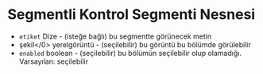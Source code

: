 # Segmentli Kontrol Segmenti Nesnesi

* `etiket` Dize - (isteğe bağlı) bu segmentte görünecek metin
* </code>şekil</0> yerelgörüntü - (seçilebilir) bu görüntü bu bölümde görülebilir
* `enabled` boolean - (seçilebilir) bu bölümün seçilebilir olup olamadığı. Varsayılan: seçilebilir